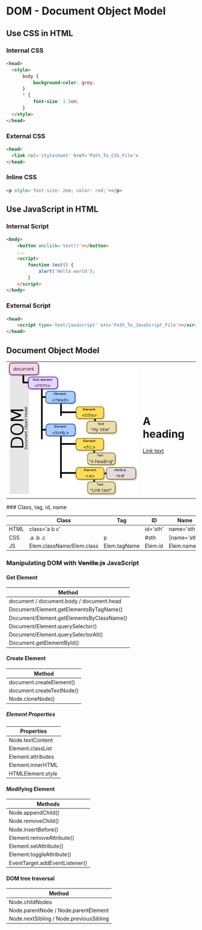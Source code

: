 # DOM - Document Object Model

## Use CSS in HTML

### Internal CSS

```html
<head>
  <style>
      body {
          background-color: grey;
      }
      * {
          font-size: 1.5em;
      }
  </style>
</head>
```

### External CSS

```html
<head>
  <link rel='stylesheet' href='Path_To_CSS_File'>
</head>
```

### Inline CSS

```html
<p style='font-size: 2em; color: red;'></p>
```

## Use JavaScript in HTML

### Internal Script

```html
<body>
    <button onclick='test()'></button>
	...
    <script>
        function test() {
            alert('Hello world');
        }
    </script>
</body>
```

### External Script

```html
<head>
	<script type='text/javascript' src='Path_To_JavaScript_File'></script>
</head>
```

## Document Object Model

<table>
    <tr>
    	<td>
            <img src='./asset/DOM-model.png' alt='DOM-model'>
        </td>
        <td>
            <p>
                <html>
                    <head>
                        <title>My title</title>
                    </head>
                    <body>
                        <h1>A heading</h1>
                        <a href=''>Link text</a>
                    </body>
                </html>
            </p>
        </td>
    </tr>
</table>
### Class, tag, id, name

|      | Class                     | Tag          | ID       | Name         |
| ---- | ------------------------- | ------------ | -------- | ------------ |
| HTML | class='a b c'             | <p></p>      | id='sth' | name='sth'   |
| CSS  | .a .b .c                  | p            | #sth     | [name='sth'] |
| JS   | Elem.className/Elem.class | Elem.tagName | Elem.id  | Elem.name    |

### Manipulating DOM with ~~Vanilla.js~~ JavaScript

#### Get Element

| Method                                    |
| ----------------------------------------- |
| document / document.body / document.head  |
| Document/Element.getElementsByTagName()   |
| Document/Element.getElementsByClassName() |
| Document/Element.querySelector()          |
| Document/Element.querySelectorAll()       |
| Document.getElementById()                 |

#### Create Element

| Method                    |
| ------------------------- |
| document.createElement()  |
| document.createTextNode() |
| Node.cloneNode()          |


##### Element Properties

| Properties         |
| ------------------ |
| Node.textContent   |
| Element.classList  |
| Element.attributes |
| Element.innerHTML  |
| HTMLElement.style  |

#### Modifying Element

| Methods                        |
| ------------------------------ |
| Node.appendChild()             |
| Node.removeChild()             |
| Node.insertBefore()            |
| Element.removeAttribute()      |
| Element.setAttribute()         |
| Element.toggleAttribute()      |
| EventTarget.addEventListener() |

#### DOM tree traversal

| Method                                  |
| --------------------------------------- |
| Node.childNodes                         |
| Node.parentNode / Node.parentElement    |
| Node.nextSibling / Node.previousSibling |
